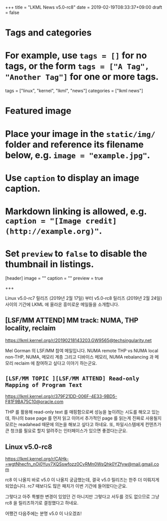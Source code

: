 +++
title = "LKML News v5.0-rc8"
date = 2019-02-19T08:33:37+09:00
draft = false

# Tags and categories
# For example, use `tags = []` for no tags, or the form `tags = ["A Tag", "Another Tag"]` for one or more tags.
tags = ["linux", "kernel", "lkml", "news"]
categories = ["lkml news"]

# Featured image
# Place your image in the `static/img/` folder and reference its filename below, e.g. `image = "example.jpg"`.
# Use `caption` to display an image caption.
#   Markdown linking is allowed, e.g. `caption = "[Image credit](http://example.org)"`.
# Set `preview` to `false` to disable the thumbnail in listings.
[header]
image = ""
caption = ""
preview = true

+++

Linux v5.0-rc7 릴리즈 (2019년 2월 17일) 부터 v5.0-rc8 릴리즈 (2019년 2월 24일)
사이의 기간에 LKML 에 올라온 흥미로운 메일들을 소개합니다.

[LSF/MM ATTEND] MM track: NUMA, THP locality, reclaim
-----------------------------------------------------

https://lkml.kernel.org/r/20190218143203.GW9565@techsingularity.net

Mel Gorman 의 LSF/MM 참여 메일입니다.  NUMA remote THP vs NUMA local non-THP,
NUMA, 메모리 계층 그리고 디바이스 메모리, NUMA rebalancing 과 메모리 reclaim 에
참여하고 싶다고 이야기 하는군요.


``[LSF/MM TOPIC ][LSF/MM ATTEND] Read-only Mapping of Program Text``
--------------------------------------------------------------------

https://lkml.kernel.org/r/379F21DD-006F-4E33-9BD5-F81F9BA75C10@oracle.com

THP 를 활용해 read-only text 를 매핑함으로써 성능을 높이려는 시도를 해오고
있는데, 하나의 base page 를 먼저 읽고 이어서 추가적인 page 를 읽는게 진짜로
사용될지 모르는 readahead 때문에 의논을 해보고 싶다고 하네요.
또, 파일시스템에게 컨텐츠가 큰 청크를 필요로 할지 알려주는 인터페이스가 있으면
좋겠다는군요.


Linux v5.0-rc8
--------------

https://lkml.kernel.org/r/CAHk-=wgtNhecfn_nOi0Yuy7XQSswfozz0CvRMn0WsQhk0YZfyw@mail.gmail.com

rc8 이 나올지 바로 v5.0 이 나올지 궁금했는데, 결국 v5.0 릴리즈는 한주 더
미뤄지게 되었습니다.  rc7 때보다도 많은 패치가 이번 기간에 들어왔다는군요.

그렇다고 아주 특별한 변경이 있었던 건 아니지만 그렇다고 서두를 것도 없으므로
그냥 rc8 을 릴리즈하기로 결정했다고 하네요.

어쨌건 다음주에는 분명 v5.0 이 나오겠죠!
